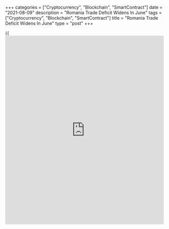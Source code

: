 +++
categories = ["Cryptocurrency", "Blockchain", "SmartContract"]
date = "2021-08-09"
description = "Romania Trade Deficit Widens In June"
tags = ["Cryptocurrency", "Blockchain", "SmartContract"]
title = "Romania Trade Deficit Widens In June"
type = "post"
+++

{{<iframe id="large-banner" src="https://www.bounty.group/#slide=6.0" width="100%" height="600" scrolling="no" style="border: 0px solid rgb(216, 221, 230); border-radius: 3px;">}}

Romania's trade deficit widened in June, as exports and imports
increased, figures from the National Institute of Statistics showed on
Monday.

The trade deficit increased to EUR 1.843 billion in June from EUR 1.323
billion in the same month last year. In May, the trade deficit was EUR
1.761 billion.

Exports rose 28.9 percent annually in June, after a 58.5 percent growth
in May.

Imports gained 31.1 percent yearly in June, after a 53.9 percent rise in
the previous month.

For the January to June period, the trade deficit was EUR 10.659
billion. Exports rose 26.5 percent and imports rose 25.6 percent.

For comments and feedback [contact](https://www.playgroundfx.com/contact/): editorial@rtt[news](https://www.letsplayfx.com/blog/forex-news-website/).com

[Economic News][1]

 **What parts of the world are seeing the best (and worst) economic
performances lately? Click[here][2] to check out our [Econ Scorecard][2]
and find out! See up-to-the-moment [ranking](https://www.playgroundfx.com/blog/crypto-exchange-ranking/)s for the best and worst
performers in [GDP][3], [unemployment rate][4], [inflation][5] and much
more.**

   1. www.rtt[news](https://www.letsplayfx.com/blog/forex-news-website/).com/Content/EconomicNews.aspx
   2. www.rtt[news](https://www.letsplayfx.com/blog/forex-news-website/).com/economic-scorecard/world-rank/industrial-production/highest-performance.aspx
   3. www.rtt[news](https://www.letsplayfx.com/blog/forex-news-website/).com/economic-scorecard/world-rank/GDP/highest-performance.aspx
   4. www.rtt[news](https://www.letsplayfx.com/blog/forex-news-website/).com/economic-scorecard/world-rank/unemployment-rate/lowest-performance.aspx
   5. www.rtt[news](https://www.letsplayfx.com/blog/forex-news-website/).com/economic-scorecard/world-rank/CPI/highest-performance.aspx